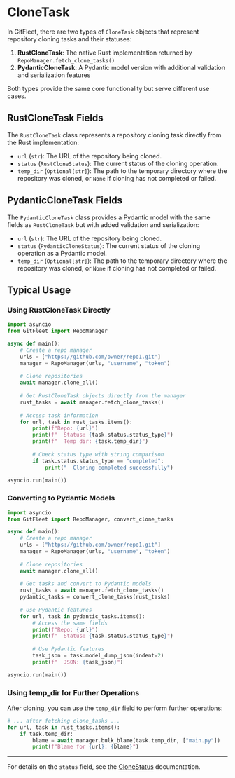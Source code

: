 # CloneTask

In GitFleet, there are two types of `CloneTask` objects that represent repository cloning tasks and their statuses:

1. **RustCloneTask**: The native Rust implementation returned by `RepoManager.fetch_clone_tasks()`
2. **PydanticCloneTask**: A Pydantic model version with additional validation and serialization features

Both types provide the same core functionality but serve different use cases.

## RustCloneTask Fields

The `RustCloneTask` class represents a repository cloning task directly from the Rust implementation:

- `url` (`str`): The URL of the repository being cloned.
- `status` (`RustCloneStatus`): The current status of the cloning operation.
- `temp_dir` (`Optional[str]`): The path to the temporary directory where the repository was cloned, or `None` if cloning has not completed or failed.

## PydanticCloneTask Fields

The `PydanticCloneTask` class provides a Pydantic model with the same fields as `RustCloneTask` but with added validation and serialization:

- `url` (`str`): The URL of the repository being cloned.
- `status` (`PydanticCloneStatus`): The current status of the cloning operation as a Pydantic model.
- `temp_dir` (`Optional[str]`): The path to the temporary directory where the repository was cloned, or `None` if cloning has not completed or failed.

## Typical Usage

### Using RustCloneTask Directly

```python
import asyncio
from GitFleet import RepoManager

async def main():
    # Create a repo manager
    urls = ["https://github.com/owner/repo1.git"]
    manager = RepoManager(urls, "username", "token")
    
    # Clone repositories
    await manager.clone_all()
    
    # Get RustCloneTask objects directly from the manager
    rust_tasks = await manager.fetch_clone_tasks()
    
    # Access task information
    for url, task in rust_tasks.items():
        print(f"Repo: {url}")
        print(f"  Status: {task.status.status_type}")
        print(f"  Temp dir: {task.temp_dir}")
        
        # Check status type with string comparison
        if task.status.status_type == "completed":
            print("  Cloning completed successfully")

asyncio.run(main())
```

### Converting to Pydantic Models

```python
import asyncio
from GitFleet import RepoManager, convert_clone_tasks

async def main():
    # Create a repo manager
    urls = ["https://github.com/owner/repo1.git"]
    manager = RepoManager(urls, "username", "token")
    
    # Clone repositories
    await manager.clone_all()
    
    # Get tasks and convert to Pydantic models
    rust_tasks = await manager.fetch_clone_tasks()
    pydantic_tasks = convert_clone_tasks(rust_tasks)
    
    # Use Pydantic features
    for url, task in pydantic_tasks.items():
        # Access the same fields
        print(f"Repo: {url}")
        print(f"  Status: {task.status.status_type}")
        
        # Use Pydantic features
        task_json = task.model_dump_json(indent=2)
        print(f"  JSON: {task_json}")

asyncio.run(main())
```

### Using temp_dir for Further Operations

After cloning, you can use the `temp_dir` field to perform further operations:

```python
# ... after fetching clone_tasks ...
for url, task in rust_tasks.items():
    if task.temp_dir:
        blame = await manager.bulk_blame(task.temp_dir, ["main.py"])
        print(f"Blame for {url}: {blame}")
```

---

For details on the `status` field, see the [CloneStatus](./CloneStatus.md) documentation.